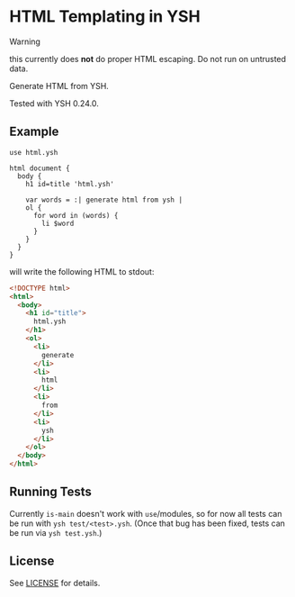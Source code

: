 # HTML Templating in YSH

> [!WARNING]
> this currently does **not** do proper HTML escaping. Do not run on untrusted data.

Generate HTML from YSH.

Tested with YSH 0.24.0.

## Example

```ysh
use html.ysh

html document {
  body {
    h1 id=title 'html.ysh'

    var words = :| generate html from ysh |
    ol {
      for word in (words) {
        li $word
      }
    }
  }
}
```

will write the following HTML to stdout:

```html
<!DOCTYPE html>
<html>
  <body>
    <h1 id="title">
      html.ysh
    </h1>
    <ol>
      <li>
        generate
      </li>
      <li>
        html
      </li>
      <li>
        from
      </li>
      <li>
        ysh
      </li>
    </ol>
  </body>
</html>
```

## Running Tests

Currently `is-main` doesn't work with `use`/modules, so for now all tests can
be run with `ysh test/<test>.ysh`. (Once that bug has been fixed, tests can be
run via `ysh test.ysh`.)

## License

See [LICENSE](./LICENSE) for details.
